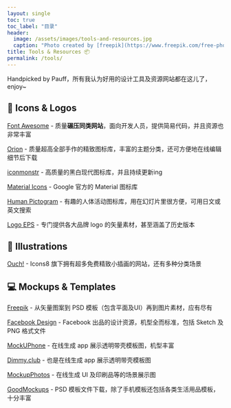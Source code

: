 ```yaml
---
layout:	single
toc: true
toc_label: "目录"
header:
  image: /assets/images/tools-and-resources.jpg
  caption: "Photo created by [freepik](https://www.freepik.com/free-photo/transparent-bubbles-oily-drops_5014858.htm)"
title: Tools & Resources 📦
permalink: /tools/
---
```


Handpicked by Pauff，所有我认为好用的设计工具及资源网站都在这儿了，enjoy~

## 🏡 Icons & Logos

[Font Awesome](https://fontawesome.com/) - 质量**碾压同类网站**，面向开发人员，提供简易代码，并且资源也非常丰富

[Orion](https://orioniconlibrary.com/all-icons) - 质量超高全部手作的精致图标库，丰富的主题分类，还可方便地在线编辑细节后下载

[iconmonstr](https://iconmonstr.com/) - 高质量的黑白现代图标库，并且持续更新ing

[Material Icons](https://material.io/tools/icons/) - Google 官方的 Material 图标库

[Human Pictogram](http://pictogram2.com/) - 有趣的人体活动图标库，用在幻灯片里很方便，可用日文或英文搜索

[Logo EPS](https://logoeps.com/) - 专门提供各大品牌 logo 的矢量素材，甚至涵盖了历史版本

## 🎨 Illustrations

[Ouch!](https://icons8.com/ouch) - Icons8 旗下拥有超多免费精致小插画的网站，还有多种分类场景

## 💻 Mockups & Templates

[Freepik](https://www.freepik.com/) - 从矢量图案到 PSD 模板（包含平面及UI）再到图片素材，应有尽有

[Facebook Design](https://facebook.design/toolsandresources/) - Facebook 出品的设计资源，机型全而标准，包括 Sketch 及 PNG 格式文件

[MockUPhone](https://mockuphone.com/) - 在线生成 app 展示透明带壳模板图，机型丰富

[Dimmy.club](https://dimmy.club/) - 也是在线生成 app 展示透明带壳模板图

[MockupPhotos](https://mockup.photos/browse) - 在线生成 UI 及印刷品等的场景展示图

[GoodMockups](https://goodmockups.com/) - PSD 模板文件下载，除了手机模板还包括各类生活用品模板，十分丰富